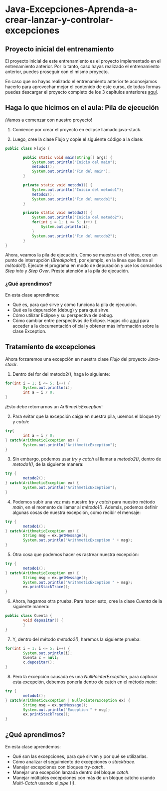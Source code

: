 # Java-Excepciones-Aprenda-a-crear-lanzar-y-controlar-excepciones
## Proyecto inicial del entrenamiento
El proyecto inicial de este entrenamiento es el proyecto implementado en el entrenamiento anterior. Por lo tanto, caso hayas realizado el entrenamiento anterior, puedes proseguir con el mismo proyecto.

En caso que no hayas realizado el entrenamiento anterior te aconsejamos hacerlo para aprovechar mejor el contenido de este curso, de todas formas puedes descargar el proyecto completo de los 3 capítulos anteriores [aquí](https://github.com/alura-es-cursos/java-herencia-polimorfismo/tree/clase-7 "aquí").

## Haga lo que hicimos en el aula: Pila de ejecución

¡Vamos a comenzar con nuestro proyecto!

1. Comience por crear el proyecto en eclipse llamado java-stack.

2. Luego, cree la clase Flujo y copie el siguiente código a la clase:

```java
public class Flujo {

        public static void main(String[] args) {
            System.out.println("Inicio del main");
            metodo1();
            System.out.println("Fin del main");
        }

        private static void metodo1() {
            System.out.println("Inicio del metodo1");
            metodo2();
            System.out.println("Fin del metodo1");
        }

        private static void metodo2() {
            System.out.println("Inicio del metodo2");
            for(int i = 1; i <= 5; i++) {
                System.out.println(i);
            }
            System.out.println("Fin del metodo2");
        }
}
```

Ahora, veamos la pila de ejecución. Como se muestra en el video, cree un punto de interrupción (*Breakpoint*), por ejemplo, en la línea que llama al *método1(*). Ejecute el programa en modo de depuración y use los comandos *Step into* y *Step Over*. Preste atención a la pila de ejecución.

### ¿Qué aprendimos?

En esta clase aprendimos:

- Qué es, para qué sirve y cómo funciona la pila de ejecución.
- Qué es la depuración (debug) y para qué sirve.
- Cómo utilizar Eclipse y su perspectiva de debug.
- Cómo cambiar entre perspectivas de Eclipse.
Hagas clic [aquí](https://docs.oracle.com/en/java/javase/19/docs/api/java.base/java/lang/Exception.html "aquí") para acceder a la documentación oficial y obtener más información sobre la clase Exception.

## Tratamiento de excepciones

Ahora forzaremos una excepción en nuestra clase *Flujo* del proyecto *Java-stack*.

1.  Dentro del for del metodo2(), haga lo siguiente:

```java
for(int i = 1; i <= 5; i++) {
        System.out.println(i);
        int a = i / 0;
}
```
¡Esto debe retornarnos un *ArithmeticException*!

2. Para evitar que la excepción caiga en nuestra pila, usemos el bloque *try* y *catch*:

```java
try{
        int a = i / 0;
} catch(ArithmeticException ex) {
        System.out.println("ArithmeticException");
}
```

3. Sin embargo, podemos usar *try* y *catch* al llamar a *metodo2()*, dentro de *metodo1()*, de la siguiente manera:

```java
try {
        metodo2();
} catch(ArithmeticException ex) {
        System.out.println("ArithmeticException");
}
```

4. Podemos subir una vez más nuestro *try* y *catch* para nuestro método *main*, en el momento de llamar al *método1()*. Además, podemos definir algunas cosas de nuestra excepción, como recibir el mensaje:

```java
try {
        metodo1();
} catch(ArithmeticException ex) {
        String msg = ex.getMessage();
        System.out.println("ArithmeticException " + msg);
}
```

5. Otra cosa que podemos hacer es rastrear nuestra excepción:

```java
try {
        metodo1();
} catch(ArithmeticException ex) {
        String msg = ex.getMessage();
        System.out.println("ArithmeticException " + msg);
        ex.printStackTrace();
}
```

6. Ahora, hagamos otra prueba. Para hacer esto, cree la clase *Cuenta* de la siguiente manera:

```java
public class Cuenta {
        void depositar() {
        }
}
```

7. Y, dentro del método *metodo2()*, haremos la siguiente prueba:

```java
for(int i = 1; i <= 5; i++) {
        System.out.println(i);
        Cuenta c = null;
        c.depositar();
}
```

8. Pero la excepción causada es una *NullPointerException*, para capturar esta excepción, debemos ponerla dentro de catch en el método *main*:

```java
try {
        metodo1();
} catch(ArithmeticException | NullPointerException ex) {
        String msg = ex.getMessage();
        System.out.println("Exception " + msg);
        ex.printStackTrace();
}
```

## ¿Qué aprendimos?

En esta clase aprendemos:

- Qué son las excepciones, para qué sirven y por qué se utilizarlas.
- Cómo analizar el seguimiento de excepciones o *stacktrace*.
- Manejar excepciones con bloques *try-catch*.
- Manejar una excepción lanzada dentro del bloque *catch*.
- Manejar múltiples excepciones con más de un bloque catcho usando *Multi-Catch* usando el *pipe* (|).